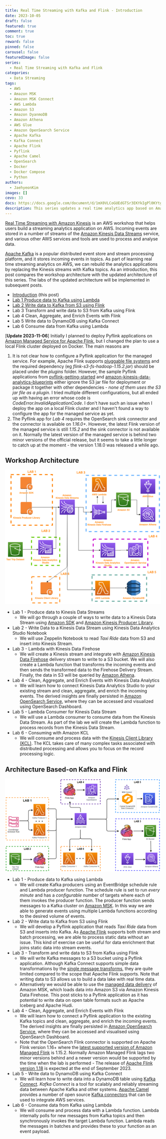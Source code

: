 ```yaml
---
title: Real Time Streaming with Kafka and Flink - Introduction
date: 2023-10-05
draft: false
featured: true
comment: true
toc: true
reward: false
pinned: false
carousel: false
featuredImage: false
series:
  - Real Time Streaming with Kafka and Flink
categories:
  - Data Streaming
tags: 
  - AWS
  - Amazon MSK
  - Amazon MSK Connect
  - AWS Lambda
  - Amazon S3
  - Amazon DyanmoDB
  - Amazon Athena
  - AWS Glue
  - Amazon OpenSearch Service
  - Apache Kafka
  - Kafka Connect
  - Apache Flink
  - Pyflink
  - Apache Camel
  - OpenSearch
  - Docker
  - Docker Compose
  - Python
authors:
  - JaehyeonKim
images: []
cevo: 33
docs: https://docs.google.com/document/d/1mX0VLCoGUEdGTSr3EKYkIgPl0KYtgRj1dY5pQ7svUuA
description: This series updates a real time analytics app based on Amazon Kinesis from an AWS workshop. Data is ingested from multiple sources into a Kafka cluster instead and Flink (Pyflink) apps are used extensively for data ingesting and processing. As an introduction, this post compares the original architecture with the new architecture, and the app will be implemented in subsequent posts.
---
```


[Real Time Streaming with Amazon Kinesis](https://catalog.us-east-1.prod.workshops.aws/workshops/2300137e-f2ac-4eb9-a4ac-3d25026b235f/en-US) is an AWS workshop that helps users build a streaming analytics application on AWS. Incoming events are stored in a number of streams of the [Amazon Kinesis Data Streams](https://aws.amazon.com/kinesis/data-streams/) service, and various other AWS services and tools are used to process and analyse data. 

[Apache Kafka](https://kafka.apache.org/) is a popular distributed event store and stream processing platform, and it stores incoming events in topics. As part of learning real time streaming analytics on AWS, we can rebuild the analytics applications by replacing the Kinesis streams with Kafka topics. As an introduction, this post compares the workshop architecture with the updated architecture of this series. The labs of the updated architecture will be implemented in subsequent posts.

* [Introduction](#) (this post)
* [Lab 1 Produce data to Kafka using Lambda](/blog/2023-10-05-real-time-streaming-with-kafka-and-flink-2)
* [Lab 2 Write data to Kafka from S3 using Flink](/blog/2023-11-09-real-time-streaming-with-kafka-and-flink-3)
* Lab 3 Transform and write data to S3 from Kafka using Flink
* Lab 4 Clean, Aggregate, and Enrich Events with Flink
* Lab 5 Write data to DynamoDB using Kafka Connect
* Lab 6 Consume data from Kafka using Lambda

[**Update 2023-11-06**] Initially I planned to deploy Pyflink applications on [Amazon Managed Service for Apache Flink](https://aws.amazon.com/managed-service-apache-flink/), but I changed the plan to use a local Flink cluster deployed on Docker. The main reasons are

1. It is not clear how to configure a Pyflink application for the managed service. For example, Apache Flink supports [pluggable file systems](https://nightlies.apache.org/flink/flink-docs-release-1.18/docs/deployment/filesystems/overview/) and the required dependency (eg *flink-s3-fs-hadoop-1.15.2.jar*) should be placed under the *plugins* folder. However, the sample Pyflink applications from [pyflink-getting-started](https://github.com/aws-samples/pyflink-getting-started/tree/main/pyflink-examples/StreamingFileSink) and [amazon-kinesis-data-analytics-blueprints](https://github.com/aws-samples/amazon-kinesis-data-analytics-blueprints/tree/main/apps/python-table-api/msk-serverless-to-s3-tableapi-python) either ignore the S3 jar file for deployment or package it together with other dependencies - *none of them uses the S3 jar file as a plugin*. I tried multiple different configurations, but all ended up with having an error whose code is *CodeError.InvalidApplicationCode*. I don't have such an issue when I deploy the app on a local Flink cluster and I haven't found a way to configure the app for the managed service as yet.
2. The Pyflink app for *Lab 4* requires the OpenSearch sink connector and the connector is available on *1.16.0+*. However, the latest Flink version of the managed service is still *1.15.2* and the sink connector is not available on it. Normally the latest version of the managed service is behind two minor versions of the official release, but it seems to take a little longer to catch up at the moment - the version 1.18.0 was released a while ago.

## Workshop Architecture

![](original.png#center)

* Lab 1 - Produce data to Kinesis Data Streams
  * We will go through a couple of ways to write data to a Kinesis Data Stream using [Amazon SDK](https://boto3.amazonaws.com/v1/documentation/api/latest/reference/services/kinesis.html) and [Amazon Kinesis Producer Library](https://github.com/awslabs/amazon-kinesis-producer).
* Lab 2 - Write Data to a Kinesis Data Stream using Kinesis Data Analytics Studio Notebook
  * We will use Zeppelin Notebook to read *Taxi Ride* data from S3 and insert into Kinesis Stream.
* Lab 3 - Lambda with Kinesis Data Firehose
  * We will create a Kinesis stream and integrate with [Amazon Kinesis Data Firehose](https://aws.amazon.com/kinesis/data-firehose/) delivery stream to write to a S3 bucket. We will also create a Lambda function that transforms the incoming events and then sends the transformed data to the Firehose Delivery Stream. Finally, the data in S3 will be queried by [Amazon Athena](https://aws.amazon.com/athena/).
* Lab 4 - Clean, Aggregate, and Enrich Events with Kinesis Data Analytics
  * We will learn how to connect Kinesis Data Analytics Studio to your existing stream and clean, aggregate, and enrich the incoming events. The derived insights are finally persisted in [Amazon OpenSearch Service](https://aws.amazon.com/opensearch-service/), where they can be accessed and visualized using OpenSearch Dashboard.
* Lab 5 - Lambda Consumer for Kinesis Data Stream
  * We will use a Lambda consumer to consume data from the Kinesis Data Stream. As part of the lab we will create the Lambda function to process records from the Kinesis Data Stream.
* Lab 6 - Consuming with Amazon KCL
  * We will consume and process data with the [Kinesis Client Library (KCL)](https://docs.aws.amazon.com/streams/latest/dev/shared-throughput-kcl-consumers.html). The KCL takes care of many complex tasks associated with distributed processing and allows you to focus on the record processing logic.

## Architecture Based-on Kafka and Flink

![](featured.png#center)

* Lab 1 - Produce data to Kafka using Lambda
  * We will create Kafka producers using an EventBridge schedule rule and Lambda producer function. The schedule rule is set to run *every minute* and has a *configurable* number of targets where each of them invokes the producer function. The producer function sends messages to a Kafka cluster on [Amazon MSK](https://aws.amazon.com/msk/). In this way we are able to generate events using multiple Lambda functions according to the desired volume of events.
* Lab 2 - Write data to Kafka from S3 using Flink
  * We will develop a Pyflink application that reads *Taxi Ride* data from S3 and inserts into Kafka. As [Apache Flink](https://flink.apache.org/) supports both stream and batch processing, we are able to process static data without an issue. This kind of exercise can be useful for data enrichment that joins static data into stream events. 
* Lab 3 - Transform and write data to S3 from Kafka using Flink
  * We will write Kafka messages to a S3 bucket using a Pyflink application. Although Kafka Connect supports simple data transformations by the [single message transforms](https://kafka.apache.org/documentation.html#connect_transforms), they are quite limited compared to the scope that Apache Flink supports. Note that writing data to S3 allows us to build a data lake with real time data.
  * Alternatively we would be able to use the [managed data delivery](https://aws.amazon.com/blogs/aws/amazon-msk-introduces-managed-data-delivery-from-apache-kafka-to-your-data-lake/) of Amazon MSK, which loads data into Amazon S3 via Amazon Kinesis Data Firehose. This post sticks to a Pyflink application as it has potential to write data on open table formats such as Apache Iceberg and Apache Hudi.
* Lab 4 - Clean, Aggregate, and Enrich Events with Flink
  * We will learn how to connect a Pyflink application to the existing Kafka topics and clean, aggregate, and enrich the incoming events. The derived insights are finally persisted in [Amazon OpenSearch Service](https://aws.amazon.com/opensearch-service/), where they can be accessed and visualised using OpenSearch Dashboard. 
  * Note that the OpenSearch Flink connector is supported on Apache Flink version 1.16+ where the [latest supported version of Amazon Managed Flink](https://docs.aws.amazon.com/managed-flink/latest/java/earlier.html) is 1.15.2. Normally Amazon Managed Flink lags two minor versions behind and a newer version would be supported by the time when the lab is performed - The release of [Apache Flink version 1.18](https://cwiki.apache.org/confluence/display/FLINK/1.18+Release) is expected at the end of September 2023.
* Lab 5 - Write data to DynamoDB using Kafka Connect
  * We will learn how to write data into a DynamoDB table using [Kafka Connect](https://kafka.apache.org/documentation/#connect). *Kafka Connect* is a tool for scalably and reliably streaming data between Apache Kafka and other systems. [Apache Camel](https://camel.apache.org/manual/faq/what-is-camel.html) provides a number of open source [Kafka connectors](https://camel.apache.org/camel-kafka-connector) that can be used to integrate AWS services. 
* Lab 6 - Consume data from Kafka using Lambda
  * We will consume and process data with a Lambda function. Lambda internally polls for new messages from Kafka topics and then synchronously invokes the target Lambda function. Lambda reads the messages in batches and provides these to your function as an event payload.
